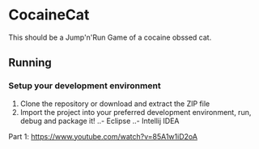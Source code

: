 # CocaineCat

This should be a Jump'n'Run Game of a cocaine obssed cat.

## Running
### Setup your development environment
1. Clone the repository or download and extract the ZIP file
2. Import the project into your preferred development environment, run, debug and package it!
..- Eclipse
..- Intellij IDEA


Part 1:
https://www.youtube.com/watch?v=85A1w1iD2oA
